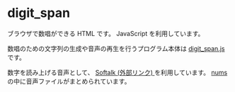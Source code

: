 # digit_span

ブラウザで数唱ができる HTML です。
JavaScript を利用しています。

数唱のための文字列の生成や音声の再生を行うプログラム本体は [digit_span.js](/digit_span.js) です。

数字を読み上げる音声として、 [Softalk (外部リンク) ](https://w.atwiki.jp/softalk/) を利用しています。
[nums](/nums) の中に音声ファイルがまとめられています。
